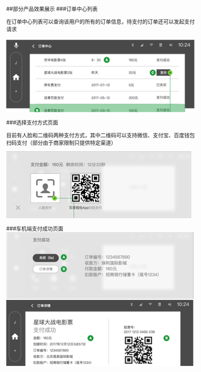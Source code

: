 ##部分产品效果展示
###订单中心列表

在订单中心列表可以查询该用户的所有的订单信息，待支付的订单还可以发起支付请求

![](/assets/pay_zhanshi_1.png)

###选择支付方式页面

目前有人脸和二维码两种支付方式，其中二维码可以支持微信、支付宝、百度钱包扫码支付（部分由于商家限制只提供特定渠道）

![](/assets/pay_zhanshi_2.png)

###车机端支付成功页面
![](/assets/pay_zhanshi_3.png)
![](/assets/pay_zhanshi_4.png)







